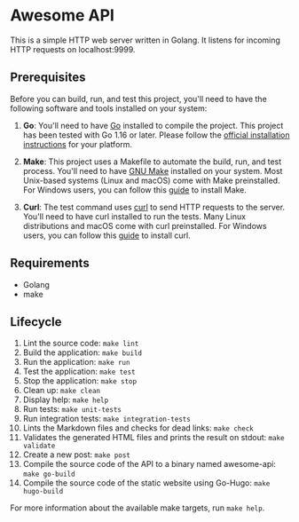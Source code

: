 # Awesome API

This is a simple HTTP web server written in Golang. It listens for incoming HTTP requests on localhost:9999.

## Prerequisites

Before you can build, run, and test this project, you'll need to have the following software and tools installed on your system:

1. **Go**: You'll need to have [Go](https://golang.org/dl/) installed to compile the project. This project has been tested with Go 1.16 or later. Please follow the [official installation instructions](https://golang.org/doc/install) for your platform.

2. **Make**: This project uses a Makefile to automate the build, run, and test process. You'll need to have [GNU Make](https://www.gnu.org/software/make/) installed on your system. Most Unix-based systems (Linux and macOS) come with Make preinstalled. For Windows users, you can follow this [guide](http://gnuwin32.sourceforge.net/packages/make.htm) to install Make.

3. **Curl**: The test command uses [curl](https://curl.se/) to send HTTP requests to the server. You'll need to have curl installed to run the tests. Many Linux distributions and macOS come with curl preinstalled. For Windows users, you can follow this [guide](https://curl.se/windows/) to install curl.

## Requirements

- Golang
- make

## Lifecycle

1. Lint the source code: `make lint`
2. Build the application: `make build`
3. Run the application: `make run`
4. Test the application: `make test`
5. Stop the application: `make stop`
6. Clean up: `make clean`
7. Display help: `make help`
8. Run tests: `make unit-tests`
9. Run integration tests: `make integration-tests`
10. Lints the Markdown files and checks for dead links: `make check`
11. Validates the generated HTML files and prints the result on stdout: `make validate`
12. Create a new post: `make post`
13. Compile the source code of the API to a binary named awesome-api: `make go-build`
14. Compile the source code of the static website using Go-Hugo: `make hugo-build`

For more information about the available make targets, run `make help`.
